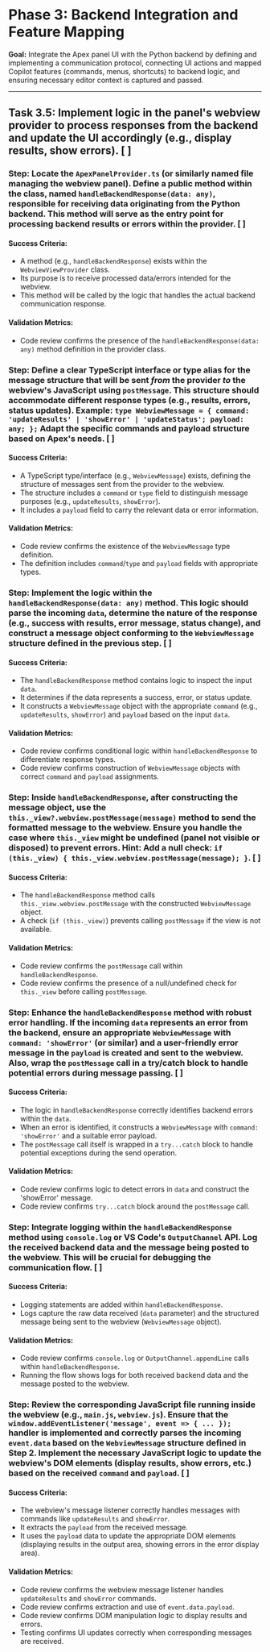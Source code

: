 # Phase 3: Backend Integration and Feature Mapping

**Goal:** Integrate the Apex panel UI with the Python backend by defining and implementing a communication protocol, connecting UI actions and mapped Copilot features (commands, menus, shortcuts) to backend logic, and ensuring necessary editor context is captured and passed.

---

## Task 3.5: Implement logic in the panel's webview provider to process responses from the backend and update the UI accordingly (e.g., display results, show errors). [ ]

### Step: Locate the `ApexPanelProvider.ts` (or similarly named file managing the webview panel). Define a public method within the class, named `handleBackendResponse(data: any)`, responsible for receiving data originating from the Python backend. This method will serve as the entry point for processing backend results or errors within the provider. [ ]
#### Success Criteria:
- A method (e.g., `handleBackendResponse`) exists within the `WebviewViewProvider` class.
- Its purpose is to receive processed data/errors intended for the webview.
- This method will be called by the logic that handles the actual backend communication response.
#### Validation Metrics:
- Code review confirms the presence of the `handleBackendResponse(data: any)` method definition in the provider class.

### Step: Define a clear TypeScript interface or type alias for the message structure that will be sent *from* the provider *to* the webview's JavaScript using `postMessage`. This structure should accommodate different response types (e.g., results, errors, status updates). Example: `type WebviewMessage = { command: 'updateResults' | 'showError' | 'updateStatus'; payload: any; };` Adapt the specific commands and payload structure based on Apex's needs. [ ]
#### Success Criteria:
- A TypeScript type/interface (e.g., `WebviewMessage`) exists, defining the structure of messages sent from the provider to the webview.
- The structure includes a `command` or `type` field to distinguish message purposes (e.g., `updateResults`, `showError`).
- It includes a `payload` field to carry the relevant data or error information.
#### Validation Metrics:
- Code review confirms the existence of the `WebviewMessage` type definition.
- The definition includes `command`/`type` and `payload` fields with appropriate types.

### Step: Implement the logic within the `handleBackendResponse(data: any)` method. This logic should parse the incoming `data`, determine the nature of the response (e.g., success with results, error message, status change), and construct a message object conforming to the `WebviewMessage` structure defined in the previous step. [ ]
#### Success Criteria:
- The `handleBackendResponse` method contains logic to inspect the input `data`.
- It determines if the data represents a success, error, or status update.
- It constructs a `WebviewMessage` object with the appropriate `command` (e.g., `updateResults`, `showError`) and `payload` based on the input `data`.
#### Validation Metrics:
- Code review confirms conditional logic within `handleBackendResponse` to differentiate response types.
- Code review confirms construction of `WebviewMessage` objects with correct `command` and `payload` assignments.

### Step: Inside `handleBackendResponse`, after constructing the message object, use the `this._view?.webview.postMessage(message)` method to send the formatted message to the webview. Ensure you handle the case where `this._view` might be undefined (panel not visible or disposed) to prevent errors. Hint: Add a null check: `if (this._view) { this._view.webview.postMessage(message); }`. [ ]
#### Success Criteria:
- The `handleBackendResponse` method calls `this._view.webview.postMessage` with the constructed `WebviewMessage` object.
- A check (`if (this._view)`) prevents calling `postMessage` if the view is not available.
#### Validation Metrics:
- Code review confirms the `postMessage` call within `handleBackendResponse`.
- Code review confirms the presence of a null/undefined check for `this._view` before calling `postMessage`.

### Step: Enhance the `handleBackendResponse` method with robust error handling. If the incoming `data` represents an error from the backend, ensure an appropriate `WebviewMessage` with `command: 'showError'` (or similar) and a user-friendly error message in the `payload` is created and sent to the webview. Also, wrap the `postMessage` call in a try/catch block to handle potential errors during message passing. [ ]
#### Success Criteria:
- The logic in `handleBackendResponse` correctly identifies backend errors within the `data`.
- When an error is identified, it constructs a `WebviewMessage` with `command: 'showError'` and a suitable error payload.
- The `postMessage` call itself is wrapped in a `try...catch` block to handle potential exceptions during the send operation.
#### Validation Metrics:
- Code review confirms logic to detect errors in `data` and construct the 'showError' message.
- Code review confirms `try...catch` block around the `postMessage` call.

### Step: Integrate logging within the `handleBackendResponse` method using `console.log` or VS Code's `OutputChannel` API. Log the received backend data and the message being posted to the webview. This will be crucial for debugging the communication flow. [ ]
#### Success Criteria:
- Logging statements are added within `handleBackendResponse`.
- Logs capture the raw data received (`data` parameter) and the structured message being sent to the webview (`WebviewMessage` object).
#### Validation Metrics:
- Code review confirms `console.log` or `OutputChannel.appendLine` calls within `handleBackendResponse`.
- Running the flow shows logs for both received backend data and the message posted to the webview.

### Step: Review the corresponding JavaScript file running inside the webview (e.g., `main.js`, `webview.js`). Ensure that the `window.addEventListener('message', event => { ... });` handler is implemented and correctly parses the incoming `event.data` based on the `WebviewMessage` structure defined in Step 2. Implement the necessary JavaScript logic to update the webview's DOM elements (display results, show errors, etc.) based on the received `command` and `payload`. [ ]
#### Success Criteria:
- The webview's message listener correctly handles messages with commands like `updateResults` and `showError`.
- It extracts the `payload` from the received message.
- It uses the `payload` data to update the appropriate DOM elements (displaying results in the output area, showing errors in the error display area).
#### Validation Metrics:
- Code review confirms the webview message listener handles `updateResults` and `showError` commands.
- Code review confirms extraction and use of `event.data.payload`.
- Code review confirms DOM manipulation logic to display results and errors.
- Testing confirms UI updates correctly when corresponding messages are received.